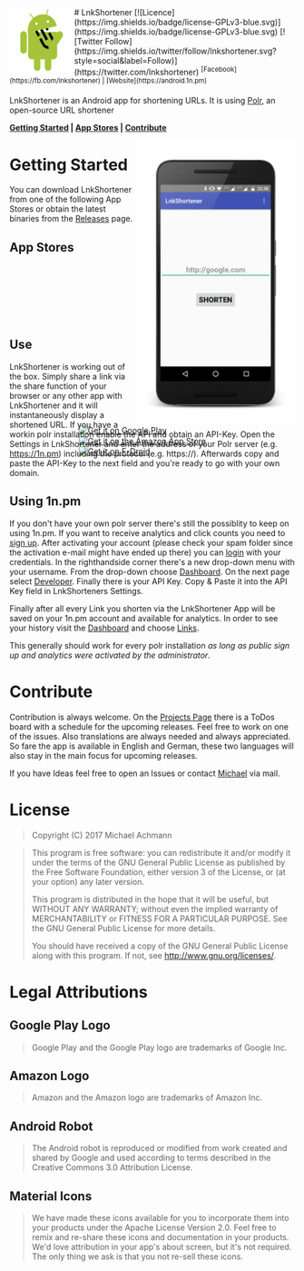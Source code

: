 <img src="/icons/LnkShortenerRobo512.png" align="left" height="114">
# LnkShortener [![Licence](https://img.shields.io/badge/license-GPLv3-blue.svg)](https://img.shields.io/badge/license-GPLv3-blue.svg) [![Twitter Follow](https://img.shields.io/twitter/follow/lnkshortener.svg?style=social&label=Follow)](https://twitter.com/lnkshortener) <sup> [Facebook](https://fb.com/lnkshortener) | [Website](https://android.1n.pm)</sup>


LnkShortener is an Android app for shortening URLs. It is using [Polr](https://github.com/Cydrobolt/polr), an open-source URL shortener

**[Getting Started](#getting-started) | [App Stores](#app-stores) | [Contribute](#contribute)**

<img style="float:right; height:500px" height="500" align="right" src="/metadata/images/ScreenshotFramedEnglish.png" >

# Getting Started
You can download LnkShortener from one of the following App Stores or obtain the latest binaries from the [Releases](https://github.com/michaelachmann/LnkShortener/releases) page.

## App Stores

<div style="height: 100px; vertical-align: middle; width: 260px; margin: 0; margin-left: auto; margin-right: auto;">
<a href='https://1n.pm/lnkshortener'> <img style="vertical-align: middle;" alt='Get it on Google Play' height='100' src='https://play.google.com/intl/en_us/badges/images/generic/en_badge_web_generic.png'/></a>
<br />
<a href='https://1n.pm/lnk_amzn'><img style="vertical-align: middle;" height="66" alt='Get it on the Amazon App Store' src='https://images-na.ssl-images-amazon.com/images/G/01/mobile-apps/devportal2/res/images/amazon-underground-app-us-black.png'></a>
<br />
<a href="https://1n.pm/f-droid"><img style="vertical-align: middle;" src="https://f-droid.org/badge/get-it-on.png" alt="Get it on F-Droid" height="80"></a>
</div>

## Use
LnkShortener is working out of the box. Simply share a link via the share function of your browser or any other app with LnkShortener and it will instantaneously display a shortened URL. 
If you have a workin polr installation enable the API and obtain an API-Key. Open the Settings in LnkShortener and enter the address of your Polr server (e.g. https://1n.pm) including the protocol (e.g. https://). Afterwards copy and paste the API-Key to the next field and you're ready to go with your own domain.

## Using 1n.pm
If you don't have your own polr server there's still the possiblity to keep on using 1n.pm. If you want to receive analytics and click counts you need to [sign up](https://1n.pm/signup). After activating your account (please check your spam folder since the activation e-mail might have ended up there) you can [login](https://1n.pm/login) with your credentials. 
In the righthandside corner there's a new drop-down menu with your username. From the drop-down choose [Dashboard](https://1n.pm/admin). On the next page select [Developer](https://1n.pm/admin#developer). Finally there is your API Key. Copy & Paste it into the API Key field in LnkShorteners Settings.

Finally after all every Link you shorten via the LnkShortener App will be saved on your 1n.pm account and available for analytics. In order to see your history visit the [Dashboard](https://1n.pm/admin) and choose [Links](https://1n.pm/admin#links).

This generally should work for every polr installation *as long as public sign up and analytics were activated by the administrator*.

# Contribute
Contribution is always welcome. On the [Projects Page](https://github.com/michaelachmann/LnkShortener/projects/1) there is a ToDos board with a schedule for the upcoming releases. Feel free to work on one of the issues. Also translations are always needed and always appreciated. So fare the app is available in English and German, these two languages will also stay in the main focus for upcoming releases.

If you have Ideas feel free to open an Issues or contact [Michael](https://github.com/michaelachmann) via mail.

# License 
> Copyright (C) 2017 Michael Achmann

>This program is free software: you can redistribute it and/or modify
>it under the terms of the GNU General Public License as published by
>the Free Software Foundation, either version 3 of the License, or
>(at your option) any later version.
>
>This program is distributed in the hope that it will be useful,
>but WITHOUT ANY WARRANTY; without even the implied warranty of
>MERCHANTABILITY or FITNESS FOR A PARTICULAR PURPOSE.  See the
>GNU General Public License for more details.
>
>You should have received a copy of the GNU General Public License
>along with this program.  If not, see <http://www.gnu.org/licenses/>.

# Legal Attributions
## Google Play Logo
>Google Play and the Google Play logo are trademarks of Google Inc.

## Amazon Logo
>Amazon and the Amazon logo are trademarks of Amazon Inc.

## Android Robot
>The Android robot is reproduced or modified from work created and shared by Google and used according to terms described in the Creative Commons 3.0 Attribution License.

## Material Icons
>We have made these icons available for you to incorporate them into your products under the Apache License Version 2.0. Feel free to remix and re-share these icons and documentation in your products. We'd love attribution in your app's about screen, but it's not required. The only thing we ask is that you not re-sell these icons.
